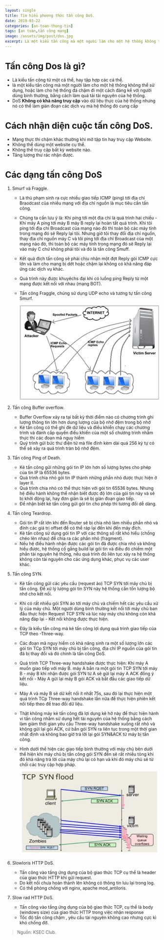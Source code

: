 ```yaml
---
layout: single
title: Tìm hiểu phương thức tấn công DoS.
date: 2019-03-22
categories: [an-toan-thong-tin]
tags: [an toàn,tấn công mạng]
image: /assets/img/post/dos.jpg
excerpt: Là một kiểu tấn công mà một người làm cho một hệ thống không thể sử dụng, hoặc làm cho hệ thống đó chậm đi một cách đáng kể với người dùng bình thường, bằng cách làm quá tải tài nguyên của hệ thống.
---
```


# Tấn công Dos là gì?
* Là kiểu tấn công từ một cá thể, hay tập hợp các cá thể.
* là một kiểu tấn công mà một người làm cho một hệ thống không thể sử dụng, hoặc làm cho hệ thống đá chậm đi một cách đáng kể với người dùng bình thường, bằng cách làm quá tải tài nguyên của hệ thống.
* DoS **Không có khả năng truy cập** vào dữ liệu thực của hệ thống nhưng nó có thể làm gián đoạn các dịch vụ mà hệ thống đó cung cấp

# Cách nhận diện cuộc tấn công DoS.
*  Mạng thực thi chậm khác thường khi mở tập tin hay truy cập Website.
* Không thể dùng một website cụ thể.
* Không thể truy cập bất kỳ website nào.
* Tăng lượng thư rác nhận được.

# Các dạng tấn công DoS
1. Smurf và Fraggle.
    * Là thủ phạm sinh ra cực nhiều giao tiếp ICMP (ping) tới địa chỉ Braodcast của nhiều mạng với địa chỉ nguồn là mục tiêu cần tấn công.
    * Chúng ta cần lưu ý là: Khi ping tới một địa chỉ là quá trình hai chiều - Khi máy A ping tới máy B máy B reply lại hoàn tất quá trình. Khi tôi ping tới địa chỉ Broadcast của mạng nào đó thì toàn bộ các máy tính trong mạng đó sẽ Reply lại tôi. Nhưng giờ tôi thay đổi địa chỉ nguồn, thay địa chỉ nguồn máy C và tôi ping tới địa chỉ Broadcast của một mạng nào đó, thì toàn bộ các máy tính trong mạng đó sẽ Reply lại vào máy C chứ không phải tôi và đó là tấn công Smuff.
    * Kết quả đích tấn công sẽ phải chịu nhận một đợt Reply gói ICMP cực lớn và làm cho mạng bị dớt hoặc chậm lại không có khả năng đáp ứng các dịch vụ khác.
    * Quá trình này được khuyêchs đại khi có luồng ping Reply từ một mạng được kết nối với nhau (mạng BOT).
    * Tấn công Fraggle, chúng sử dụng UDP echo và tương tự tấn công Smurf.

        ![Tấn công Smurf](/assets/img/post/smurf.png)
        
2. Tấn công Buffer overflow.
    * Buffer Overflow xảy ra tại bất kỳ thời điểm nào có chương trình ghi lượng thông tin lớn hơn dung lượng của bộ nhớ đệm trong bộ nhớ
    * Kẻ tấn công có thể ghi đè dữ liệu và điều khiển chạy các chương trình và đánh cắp quyền điều khiển của một số chương trình nhằm thực thi các đoạn mã nguy hiểm
    * Quý trình gửi bức thư điện tử mà file đính kèm dài quá 256 ký tự có thể sẽ xảy ra quá trình tràn bộ nhớ đệm.
3. Tấn công Ping of Death.
    * Kẻ tấn công gửi những gói tin IP lớn hơn số lượng bytes cho phép của tin IP là 65536 bytes.
    * Quá trình chia nhỏ gói tin IP thành những phần nhỏ được thực hiện ở layer II.
    * Quá trình chia nhỏ có thể thực hiện với gói tin 65536 bytes. Nhưng hệ điều hành không thể nhận biết được độ lớn của gói tin này và sẽ bị khởi động lại, hay đơn giản là sẽ bị gián đoạn giao tiếp.
    * Để nhận biết kẻ tấn công gửi gói tin cho phép thì tương đối dễ dàng.
4. Tấn công Teardrop.
    * Gói tin IP rất lớn khi đến Router sẽ bị chia nhỏ làm nhiều phần nhỏ và đính các giá trị offset để có thể ráp lại đến khi đến máy đích.
    * Kẻ tấn công sử dụng gói tin IP với các thông số rất khó hiểu (chồng chéo lên nhau) để chia ra các phần nhỏ (fragment).
    * Nếu hệ điều hành nhận được các gói tin đã được chia nhỏ và không hiểu được, hệ thống cố gắng build lại gói tin và điều đó chiềm một phần tài nguyên hệ thống, nếu quá trình đó liên tục xảy ra hệ thống không còn tài nguyên cho các ứng dụng khác, phục vụ các user khác.
5. Tấn công SYN.
    * Kẻ tấn công gửi các yêu cầu (request ảo) TCP SYN tới máy chủ bị tấn công. Để xử lý lượng gói tin SYN này hệ thống cần tốn lượng bộ nhớ cho kết nối.
    * Khi có rất nhiều gói SYN ảo tới máy chủ và chiếm hết các yêu cầu xử lý của máy chủ. Một người dùng bình thường kết nối tới máy chủ ban đầu thực hiện Request TCP SYN và lúc này máy chủ không còn khả năng đáp lại - Kết nối không được thực hiện.
    * Đây là kiểu tấn công mà kẻ tấn công lợi dụng quá trình giao tiếp của TCP theo -Three-way.
    * Các đoạn mã nguy hiểm có khả năng sinh ra một số lượng lớn các gói tin TCp SYN tới máy chủ bị tấn công, địa chỉ IP nguồn của gói tin đã bị thay đổi và đó chính là tấn công DoS.
    * Quá trình TCP Three-way handshake được thực hiện: Khi máy A muốn giao tiếp với máy B. máy A bắn ra một gói tin TCP SYN tới máy B - máy B khi nhận được gói SYN từ A sẽ gửi lại máy A ACK đồng ý kết nối - Máy A gửi lại máy B gói ACK và bắt đầu các giao tiếp dữ liệu.
    * Máy A và máy B sẽ dữ kết nối ít nhất 75s, sau đó lại thực hiện một quá trình TCp Three-way handshake lần nữa để thực hiện phiên kết nối tiếp theo để trao đối dữ liệu.
    * Thật không máy kẻ tấn công đã lợi dụng kẽ hở này để thực hiện hành vi tấn công nhằm sử dụng hết tài nguyên của hệ thống bằng cách làm giảm thời gian yêu cầu Three-way handshake xuống rất nhỏ và không gửi lại gói ACK, cứ bắn gói SYN ra liên tục trong một thời gian nhất định và không bao giờ trả lời lại gói SYN&ACK từ máy bị tấn công.
    * Hình dưới thể hiện các giao tiếp bình thường với máy chủ bên dưới thể hiện khi máy chủ bị tấn công gói SYN đến sẽ rất nhiều tỏng khi đó khả năng trả lời của máy chủ lại có hạn và khi đó máy chủ sẽ từ chối các truy cập hợp pháp.

        ![Tấn công SYN](/assets/img/post/syn.jpg)

6. Slowloris HTTP DoS.
    * Tấn công vào tầng ứng dụng của bộ giao thức TCP cụ thể là header của giao thức HTTP khi gửi request.
    * Do kết nối chưa hoàn thành lên không có thông tin lưu lại trong log.
    * Có thể phòng chống với nginx, apache mod_antiloris.
7. Slow rad HTTP DoS.
    * Tấn công vào tầng ứng dụng của bộ giao thức TCP, cụ thể là body (windows size) của giao thức HTTP trong việc nhận response
    * Tốc độ tấn công chậm , yêu cầu tài nguyên không cao nhưng cực kì khó chống đỡ.


> Nguồn: KSEC Club.